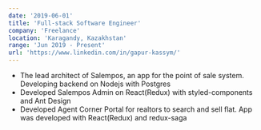 ```yaml
---
date: '2019-06-01'
title: 'Full-stack Software Engineer'
company: 'Freelance'
location: 'Karagandy, Kazakhstan'
range: 'Jun 2019 - Present'
url: 'https://www.linkedin.com/in/gapur-kassym/'
---
```


- The lead architect of Salempos, an app for the point of sale system. Developing backend on Nodejs with Postgres
- Developed Salempos Admin on React(Redux) with styled-components and Ant Design
- Developed Agent Corner Portal for realtors to search and sell flat. App was developed with React(Redux) and redux-saga
